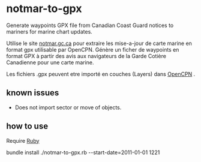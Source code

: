 # notmar-to-gpx

Generate waypoints GPX file from Canadian Coast Guard notices to mariners for marine chart updates.

Utilise le site [notmar.gc.ca](https://www.notmar.gc.ca/corrections-fr.php) pour extraire les mise-a-jour de carte marine en format gpx utilisable par OpenCPN.
Génère un ficher de waypoints en format GPX à partir des avis aux navigateurs de la Garde Cotière Canadienne pour une carte marine.

Les fichiers .gpx peuvent etre importé en couches (Layers) dans [OpenCPN](https://opencpn.org/) .

## known issues

- Does not import sector or move of objects.

## how to use

Require [Ruby](https://www.ruby-lang.org/en/)

  bundle install
  ./notmar-to-gpx.rb --start-date=2011-01-01 1221
